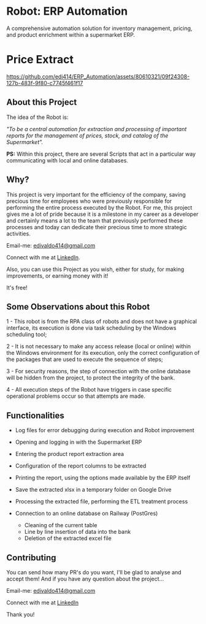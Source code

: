 # Robot: ERP Automation
 A comprehensive automation solution for inventory management, pricing, and product enrichment within a supermarket ERP.

# Price Extract

https://github.com/edi414/ERP_Automation/assets/80610321/09f24308-127b-483f-9f80-c7745f461f17

## About this Project

The idea of the Robot is:

_"To be a central automation for extraction and processing of important reports for the management of prices, stock, and catalog of the Supermarket"._

**PS:** Within this project, there are several Scripts that act in a particular way communicating with local and online databases.

<!-- **On the Media 🤩:** A [review](https://youtu.be/nu8mwGZUBFU) about this app (pt-BR 🇧🇷). (remove this part) -->

## Why?

This project is very important for the efficiency of the company, saving precious time for employees who were previously responsible for performing the entire process executed by the Robot. For me, this project gives me a lot of pride because it is a milestone in my career as a developer and certainly means a lot to the team that previously performed these processes and today can dedicate their precious time to more strategic activities.

Email-me: edivaldo414@gmail.com

Connect with me at [LinkedIn](https://www.linkedin.com/in/edivaldo-bezerra/).

Also, you can use this Project as you wish, either for study, for making improvements, or earning money with it!

It's free!

## Some Observations about this Robot

1 - This robot is from the RPA class of robots and does not have a graphical interface, its execution is done via task scheduling by the Windows scheduling tool;

2 - It is not necessary to make any access release (local or online) within the Windows environment for its execution, only the correct configuration of the packages that are used to execute the sequence of steps;

3 - For security reasons, the step of connection with the online database will be hidden from the project, to protect the integrity of the bank.

4 - All execution steps of the Robot have triggers in case specific operational problems occur so that attempts are made.

<!-- ## Installers

If you want to test the App in the Production mode, the installers are listed below:

[Android .apk installer](https://drive.google.com/file/d/1LKgdu1WDPo8eU2NVjoB92TPi4my8QP4D/view?usp=sharing)

iOS .ipa installer: Soon! -->

## Functionalities

- Log files for error debugging during execution and Robot improvement

- Opening and logging in with the Supermarket ERP

- Entering the product report extraction area

- Configuration of the report columns to be extracted

- Printing the report, using the options made available by the ERP itself

- Save the extracted xlsx in a temporary folder on Google Drive

- Processing the extracted file, performing the ETL treatment process

- Connection to an online database on Railway (PostGres)
    - Cleaning of the current table
    - Line by line insertion of data into the bank
    - Deletion of the extracted excel file

<!-- ## Getting Started

### Prerequisites

To run this project in the development mode, you'll need to have a basic environment to run a React-Native App, that can be found [here](https://facebook.github.io/react-native/docs/getting-started).

Also, you'll need to the server running locally on your machine with the mock data. You can find the server and all the instructions to start the server [here](https://github.com/steniowagner/mindcast-server).

### Installing

**Cloning the Repository**

```
$ git clone https://github.com/steniowagner/mindCast

$ cd mindCast
```

**Installing dependencies**

```
$ yarn
```

_or_

```
$ npm install
```

### Connecting the App with the Server

1 - Follow the instructions on the [mindcast-server](https://github.com/steniowagner/mindcast-server) to have the server up and running on your machine.

2 - With the server up and running, go to the [/.env.development](https://github.com/steniowagner/mindCast/blob/master/.env.development) file and edit the SERVER_URL value for the IP of your machine (you can have some issues with _localhost_ if you're running on an android physical device, but you can use localhost safely on iOS).

It should looks like this:

SERVER_URL=http://**_IP_OF_YOUR_MACHINE_**:3001/mind-cast/api/v1

*or*

SERVER_URL=http://localhost:3001/mind-cast/api/v1

### Running

With all dependencies installed and the environment properly configured, you can now run the app:

Android

```
$ react-native run-android
```

iOS

```
$ react-native run-ios
```

## Built With

- [React-Native](https://facebook.github.io/react-native/) - Build the native app using JavaScript and React
- [React-Navigation](https://reactnavigation.org/docs/en/getting-started.html) - Router
- [Redux](https://redux.js.org/) - React State Manager
- [Redux-Saga](https://redux-saga.js.org/) - Side-Effect middleware for Redux
- [Axios](https://github.com/axios/axios) - HTTP Client
- [ESlint](https://eslint.org/) - Linter
- [React-Native-Dotenv](https://github.com/zetachang/react-native-dotenv) - Configs from .env file
- [Flow](https://flow.org/) - Static Type Checker
- [Prettier](https://prettier.io/) - Code Formatter
- [Babel](https://babeljs.io/) - JavaScript Compiler
- [Reactotron](https://infinite.red/reactotron) - Inspector
- [Styled-Components](https://www.styled-components.com/) - Styles
- [React-Native-Fast-Image](https://github.com/DylanVann/react-native-fast-image) - Image Loader
- [React-Native-Linear-Gradient](https://github.com/react-native-community/react-native-linear-gradient) - Gradient Styles
- [React-Native-SplashScreen](https://github.com/crazycodeboy/react-native-splash-screen) - Splashscreen of the App
- [React-Native-Vector-Icons](https://github.com/oblador/react-native-vector-icons) - Icons
- [React-Native-Side-Menu](https://github.com/react-native-community/react-native-side-menu) - Side Menu used on Player screen
- [React-Native-Swipeout](https://github.com/dancormier/react-native-swipeout) - Swipe for edit/remove playlists and remove podcasts inside some playlist
- [React-Native-Video](https://github.com/react-native-community/react-native-video) - Consume the audio files via streaming
- [React-Native-FS](https://github.com/itinance/react-native-fs) - Handle download/undownload podcasts on file-system


## Support tools

- [Image-Resize](https://imageresize.org) - Resize the Images
- [Amazon S3](https://aws.amazon.com/pt/s3/) - Storage Service -->

## Contributing

You can send how many PR's do you want, I'll be glad to analyse and accept them! And if you have any question about the project...

Email-me: edivaldo414@gmail.com

Connect with me at [LinkedIn](https://www.linkedin.com/in/edivaldo-bezerra/)

Thank you!

<!-- ## License

This project is licensed under the MIT License - see the [LICENSE.md](https://github.com/steniowagner/mindCast/blob/master/LICENSE) file for details -->
